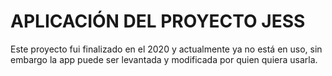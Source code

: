 # APLICACIÓN DEL PROYECTO JESS

Este proyecto fui finalizado en el 2020 y actualmente ya no está en uso, sin embargo la app puede ser levantada y modificada por quien quiera usarla.